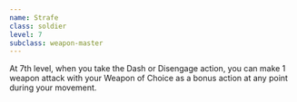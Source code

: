 ```yaml
---
name: Strafe
class: soldier
level: 7
subclass: weapon-master
---
```

At 7th level, when you take the Dash or Disengage action, you can make 1 weapon attack with your Weapon of Choice as a bonus action at
any point during your movement.
